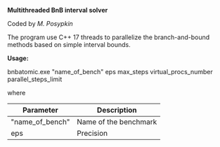 **Multithreaded BnB interval solver**

Coded by *M. Posypkin*

The program use C++ 17 threads to parallelize the branch-and-bound methods based on simple interval bounds.

**Usage:**

bnbatomic.exe "name_of_bench" eps max_steps virtual_procs_number parallel_steps_limit

where

Parameter | Description
------------ | -------------
 "name_of_bench" | Name of the benchmark
eps | Precision

